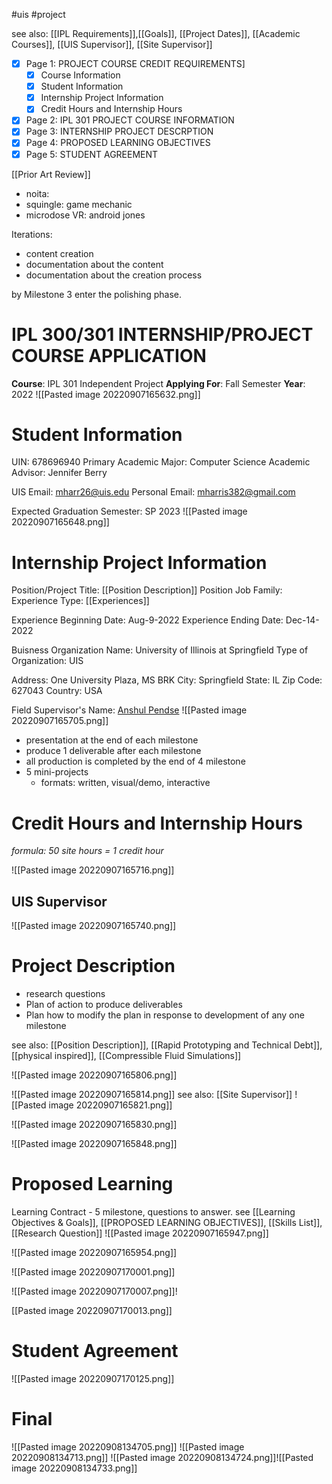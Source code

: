 #uis #project 

see also: [[IPL Requirements]],[[Goals]], [[Project Dates]], [[Academic Courses]], [[UIS Supervisor]], [[Site Supervisor]]

- [x] Page 1: PROJECT COURSE CREDIT REQUIREMENTS]
	- [x] Course Information
	- [x] Student Information
	- [x] Internship Project Information
	- [x] Credit Hours and Internship Hours
- [x] Page 2: IPL 301 PROJECT COURSE INFORMATION
- [x] Page 3: INTERNSHIP PROJECT DESCRPTION
- [x] Page 4: PROPOSED LEARNING OBJECTIVES
- [x] Page 5: STUDENT AGREEMENT

[[Prior Art Review]]
- noita: 
- squingle: game mechanic
- microdose VR: android jones

Iterations:
- content creation
- documentation about the content
- documentation about the creation process


by Milestone 3 enter the polishing phase. 



# IPL 300/301 INTERNSHIP/PROJECT COURSE APPLICATION

**Course**: IPL 301 Independent Project 
**Applying For**: Fall Semester 
**Year**: 2022
![[Pasted image 20220907165632.png]]
# Student Information

UIN: 678696940
Primary Academic Major: Computer Science
Academic Advisor: Jennifer Berry

UIS Email: mharr26@uis.edu
Personal Email: mharris382@gmail.com

Expected Graduation Semester: SP 2023
![[Pasted image 20220907165648.png]]
# Internship Project Information
Position/Project Title: [[Position Description]]
Position Job Family: 
Experience Type: [[Experiences]]

Experience Beginning Date: Aug-9-2022
Experience Ending Date: Dec-14-2022

Buisness Organization Name: University of Illinois at Springfield
Type of Organization: UIS

Address: One University Plaza, MS BRK
City: Springfield
State: IL
Zip Code: 627043
Country: USA

Field Supervisor's Name: [Anshul Pendse](https://www.linkedin.com/in/apendse/)
![[Pasted image 20220907165705.png]]


- presentation at the end of each milestone
- produce 1 deliverable after each milestone
- all production is completed by the end of 4 milestone
- 5 mini-projects 
	- formats: written, visual/demo, interactive

# Credit Hours and Internship Hours
*formula: 50 site hours = 1 credit hour*


![[Pasted image 20220907165716.png]]

## UIS Supervisor
![[Pasted image 20220907165740.png]]

# Project Description
- research questions
- Plan of action to produce deliverables
- Plan how to modify the plan in response to development of any one milestone

see also: [[Position Description]], [[Rapid Prototyping and Technical Debt]], [[physical inspired]], [[Compressible Fluid Simulations]]

![[Pasted image 20220907165806.png]]

![[Pasted image 20220907165814.png]]
see also: [[Site Supervisor]]
![[Pasted image 20220907165821.png]]

![[Pasted image 20220907165830.png]]

![[Pasted image 20220907165848.png]]

# Proposed Learning
Learning Contract - 5 milestone, questions to answer.
see [[Learning Objectives & Goals]], [[PROPOSED LEARNING OBJECTIVES]], [[Skills List]], [[Research Question]]
![[Pasted image 20220907165947.png]]

![[Pasted image 20220907165954.png]]

![[Pasted image 20220907170001.png]]

![[Pasted image 20220907170007.png]]!

[[Pasted image 20220907170013.png]]

# Student Agreement
![[Pasted image 20220907170125.png]]



# Final
![[Pasted image 20220908134705.png]]
![[Pasted image 20220908134713.png]]
![[Pasted image 20220908134724.png]]![[Pasted image 20220908134733.png]]